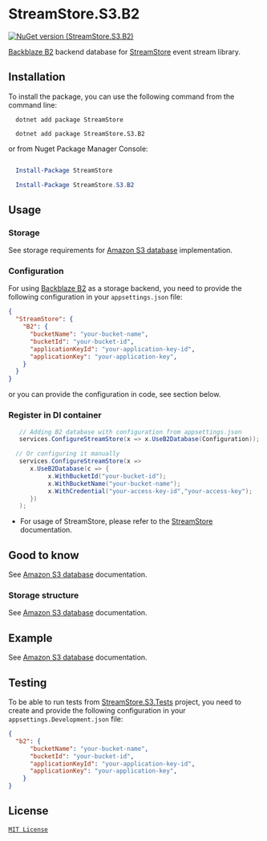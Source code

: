# StreamStore.S3.B2

[![NuGet version (StreamStore.S3.B2)](https://img.shields.io/nuget/v/StreamStore.S3.B2.svg?style=flat-square)](https://www.nuget.org/packages/StreamStore.S3.B2/)

[Backblaze B2] backend database for [StreamStore] event stream library.

## Installation

To install the package, you can use the following command from the command line:

```dotnetcli
  dotnet add package StreamStore

  dotnet add package StreamStore.S3.B2
```

or from Nuget Package Manager Console:

```powershell

  Install-Package StreamStore

  Install-Package StreamStore.S3.B2
```

## Usage

### Storage

See storage requirements for [Amazon S3 database](https://github.com/kostiantyn-matsebora/streamstore/tree/master/src/StreamStore.S3.AWS#storage) implementation.

### Configuration

For using [Backblaze B2] as a storage backend, you need to provide the following configuration in your `appsettings.json` file:

```json
{
  "StreamStore": {
    "B2": {
      "bucketName": "your-bucket-name",
      "bucketId": "your-bucket-id",
      "applicationKeyId": "your-application-key-id",
      "applicationKey": "your-application-key",
    }
  }
}
```

or you can provide the configuration in code, see section below.

### Register in DI container

```csharp
   // Adding B2 database with configuration from appsettings.json
   services.ConfigureStreamStore(x => x.UseB2Database(Configuration));

  // Or configuring it manually
   services.ConfigureStreamStore(x =>
      x.UseB2Database(c => {
           x.WithBucketId("your-bucket-id");
           x.WithBucketName("your-bucket-name");
           x.WithCredential("your-access-key-id","your-access-key");
      })
   );

```

- For usage of StreamStore, please refer to the [StreamStore] documentation.

## Good to know

See  [Amazon S3 database](https://github.com/kostiantyn-matsebora/streamstore/tree/master/src/StreamStore.S3.AWS#good-to-know) documentation.

### Storage structure

See  [Amazon S3 database](https://github.com/kostiantyn-matsebora/streamstore/tree/master/src/StreamStore.S3.AWS#storage-structure) documentation.

## Example

See  [Amazon S3 database](https://github.com/kostiantyn-matsebora/streamstore/tree/master/src/StreamStore.S3.AWS#example) documentation.

## Testing

To be able to run tests from [StreamStore.S3.Tests](../StreamStore.S3.Tests/) project, you need to create and provide the following configuration in your `appsettings.Development.json` file:

```json
{
  "b2": {
      "bucketName": "your-bucket-name",
      "bucketId": "your-bucket-id",
      "applicationKeyId": "your-application-key-id",
      "applicationKey": "your-application-key",
    }
}
```

## License

[`MIT License`](../../LICENSE)


[Backblaze B2]: https://www.backblaze.com/b2/cloud-storage.html
[StreamStore]: https://github.com/kostiantyn-matsebora/streamstore/tree/master

